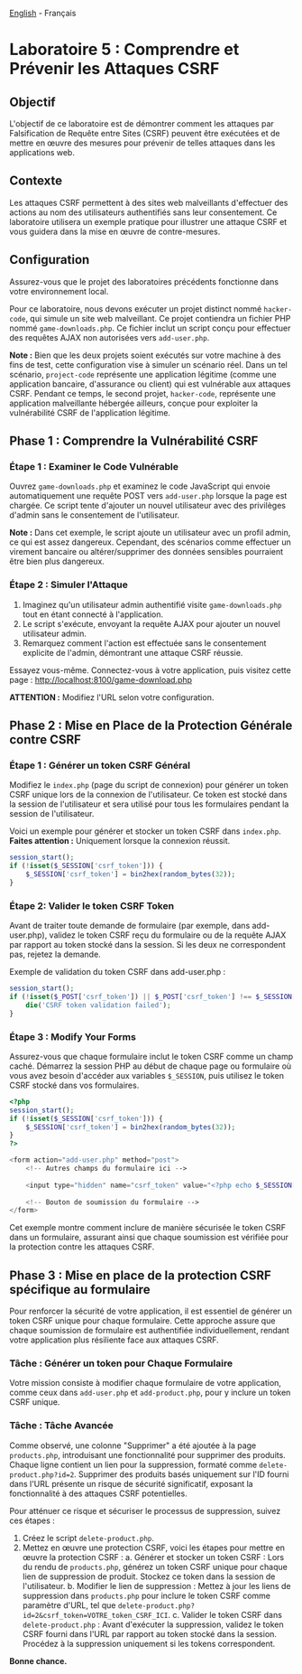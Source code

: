 [English](https://github.com/nasri-lab/sql-injection/blob/main/labs/lab5-en.md) - Français

# Laboratoire 5 : Comprendre et Prévenir les Attaques CSRF

## Objectif
L'objectif de ce laboratoire est de démontrer comment les attaques par Falsification de Requête entre Sites (CSRF) peuvent être exécutées et de mettre en œuvre des mesures pour prévenir de telles attaques dans les applications web.

## Contexte
Les attaques CSRF permettent à des sites web malveillants d'effectuer des actions au nom des utilisateurs authentifiés sans leur consentement. Ce laboratoire utilisera un exemple pratique pour illustrer une attaque CSRF et vous guidera dans la mise en œuvre de contre-mesures.

## Configuration
Assurez-vous que le projet des laboratoires précédents fonctionne dans votre environnement local.

Pour ce laboratoire, nous devons exécuter un projet distinct nommé `hacker-code`, qui simule un site web malveillant. Ce projet contiendra un fichier PHP nommé `game-downloads.php`. Ce fichier inclut un script conçu pour effectuer des requêtes AJAX non autorisées vers `add-user.php`.

**Note :** Bien que les deux projets soient exécutés sur votre machine à des fins de test, cette configuration vise à simuler un scénario réel. Dans un tel scénario, `project-code` représente une application légitime (comme une application bancaire, d'assurance ou client) qui est vulnérable aux attaques CSRF. Pendant ce temps, le second projet, `hacker-code`, représente une application malveillante hébergée ailleurs, conçue pour exploiter la vulnérabilité CSRF de l'application légitime.

## Phase 1 : Comprendre la Vulnérabilité CSRF

### Étape 1 : Examiner le Code Vulnérable
Ouvrez `game-downloads.php` et examinez le code JavaScript qui envoie automatiquement une requête POST vers `add-user.php` lorsque la page est chargée. Ce script tente d'ajouter un nouvel utilisateur avec des privilèges d'admin sans le consentement de l'utilisateur.

**Note :** Dans cet exemple, le script ajoute un utilisateur avec un profil admin, ce qui est assez dangereux. Cependant, des scénarios comme effectuer un virement bancaire ou altérer/supprimer des données sensibles pourraient être bien plus dangereux.

### Étape 2 : Simuler l'Attaque
1. Imaginez qu'un utilisateur admin authentifié visite `game-downloads.php` tout en étant connecté à l'application.
2. Le script s'exécute, envoyant la requête AJAX pour ajouter un nouvel utilisateur admin.
3. Remarquez comment l'action est effectuée sans le consentement explicite de l'admin, démontrant une attaque CSRF réussie.

Essayez vous-même. Connectez-vous à votre application, puis visitez cette page :
[http://localhost:8100/game-download.php](http://localhost:8100/game-download.php)

**ATTENTION :** Modifiez l'URL selon votre configuration.

## Phase 2 : Mise en Place de la Protection Générale contre CSRF

### Étape 1 : Générer un token CSRF Général
Modifiez le `index.php` (page du script de connexion) pour générer un token CSRF unique lors de la connexion de l'utilisateur. Ce token est stocké dans la session de l'utilisateur et sera utilisé pour tous les formulaires pendant la session de l'utilisateur.

Voici un exemple pour générer et stocker un token CSRF dans `index.php`. **Faites attention :** Uniquement lorsque la connexion réussit.

```php
session_start();
if (!isset($_SESSION['csrf_token'])) {
    $_SESSION['csrf_token'] = bin2hex(random_bytes(32));
}
```

### Étape 2: Valider le token CSRF Token

Avant de traiter toute demande de formulaire (par exemple, dans add-user.php), validez le token CSRF reçu du formulaire ou de la requête AJAX par rapport au token stocké dans la session. Si les deux ne correspondent pas, rejetez la demande.

Exemple de validation du token CSRF dans add-user.php :

```php
session_start();
if (!isset($_POST['csrf_token']) || $_POST['csrf_token'] !== $_SESSION['csrf_token']) {
    die('CSRF token validation failed');
}
```

### Étape 3 : Modify Your Forms

Assurez-vous que chaque formulaire inclut le token CSRF comme un champ caché. Démarrez la session PHP au début de chaque page ou formulaire où vous avez besoin d'accéder aux variables `$_SESSION`, puis utilisez le token CSRF stocké dans vos formulaires.

```php
<?php 
session_start();
if (!isset($_SESSION['csrf_token'])) {
    $_SESSION['csrf_token'] = bin2hex(random_bytes(32));
}
?>

<form action="add-user.php" method="post">
    <!-- Autres champs du formulaire ici -->
    
    <input type="hidden" name="csrf_token" value="<?php echo $_SESSION['csrf_token']; ?>" />
    
    <!-- Bouton de soumission du formulaire -->
</form>
```

Cet exemple montre comment inclure de manière sécurisée le token CSRF dans un formulaire, assurant ainsi que chaque soumission est vérifiée pour la protection contre les attaques CSRF.

## Phase 3 : Mise en place de la protection CSRF spécifique au formulaire

Pour renforcer la sécurité de votre application, il est essentiel de générer un token CSRF unique pour chaque formulaire. Cette approche assure que chaque soumission de formulaire est authentifiée individuellement, rendant votre application plus résiliente face aux attaques CSRF.

### Tâche : Générer un token pour Chaque Formulaire

Votre mission consiste à modifier chaque formulaire de votre application, comme ceux dans `add-user.php` et `add-product.php`, pour y inclure un token CSRF unique.

### Tâche : Tâche Avancée
Comme observé, une colonne "Supprimer" a été ajoutée à la page `products.php`, introduisant une fonctionnalité pour supprimer des produits. Chaque ligne contient un lien pour la suppression, formaté comme `delete-product.php?id=2`. Supprimer des produits basés uniquement sur l'ID fourni dans l'URL présente un risque de sécurité significatif, exposant la fonctionnalité à des attaques CSRF potentielles.

Pour atténuer ce risque et sécuriser le processus de suppression, suivez ces étapes :

1. Créez le script `delete-product.php`.
2. Mettez en œuvre une protection CSRF, voici les étapes pour mettre en œuvre la protection CSRF :
    a. Générer et stocker un token CSRF : Lors du rendu de `products.php`, générez un token CSRF unique pour chaque lien de suppression de produit. Stockez ce token dans la session de l'utilisateur.
    b. Modifier le lien de suppression : Mettez à jour les liens de suppression dans `products.php` pour inclure le token CSRF comme paramètre d'URL, tel que `delete-product.php?id=2&csrf_token=VOTRE_token_CSRF_ICI`.
    c. Valider le token CSRF dans `delete-product.php` : Avant d'exécuter la suppression, validez le token CSRF fourni dans l'URL par rapport au token stocké dans la session. Procédez à la suppression uniquement si les tokens correspondent.

**Bonne chance.**
